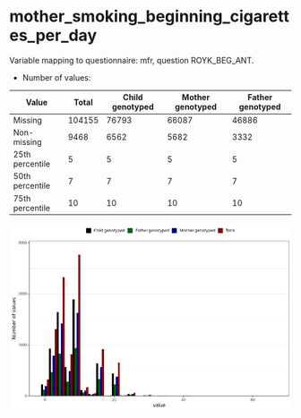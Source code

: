 # mother_smoking_beginning_cigarettes_per_day
Variable mapping to questionnaire: mfr, question ROYK_BEG_ANT.
- Number of values:

| Value | Total | Child genotyped | Mother genotyped | Father genotyped |
| ----- | ----- | --------------- | ---------------- | ---------------- |
| Missing | 104155 | 76793 | 66087 | 46886 |
| Non-missing | 9468 | 6562 | 5682 | 3332 |
| 25th percentile | 5 | 5 | 5 | 5 |
| 50th percentile | 7 | 7 | 7 | 7 |
| 75th percentile | 10 | 10 | 10 | 10 |



![](mother_smoking_beginning_cigarettes_per_day_n.png)



